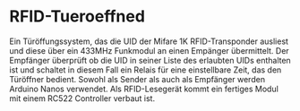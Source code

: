 # RFID-Tueroeffned
Ein Türöffungssystem, das die UID der Mifare 1K RFID-Transponder ausliest und diese über ein 433MHz Funkmodul an einen Empänger übermittelt.
Der Empfänger überprüft ob die UID in seiner Liste des erlaubten UIDs enthalten ist und schaltet in diesem Fall ein Relais für eine einstellbare Zeit, das den Türöffner bedient.
Sowohl als Sender als auch als Empfänger werden Arduino Nanos verwendet. 
Als RFID-Lesegerät kommt ein fertiges Modul mit einem RC522 Controller verbaut ist.
